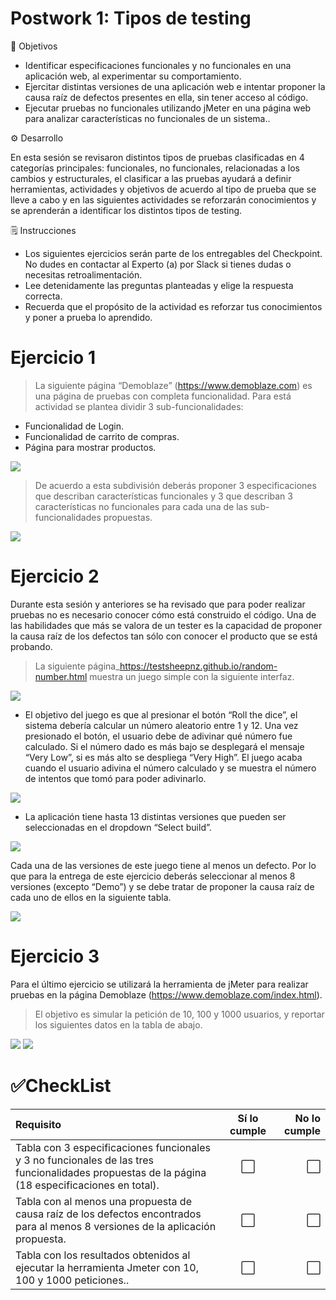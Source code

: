 # Postwork 1: Tipos de testing

🎯 Objetivos

- Identificar especificaciones funcionales y no funcionales en una aplicación web, al experimentar su comportamiento.
- Ejercitar distintas versiones de una aplicación web e intentar proponer la causa raíz de defectos presentes en ella, sin tener acceso al código.
- Ejecutar pruebas no funcionales utilizando jMeter en una página web para analizar características no funcionales de un sistema..


⚙ Desarrollo

En esta sesión se revisaron distintos tipos de pruebas clasificadas en 4 categorías principales: funcionales, no funcionales, relacionadas a los cambios y estructurales, el clasificar a las pruebas ayudará a definir herramientas, actividades y objetivos de acuerdo al tipo de prueba que se lleve a cabo y en las siguientes actividades se reforzarán conocimientos y se aprenderán a identificar los distintos tipos de testing.


🗒️ Instrucciones

- Los siguientes ejercicios serán parte de los entregables del Checkpoint. No dudes en contactar al Experto (a) por Slack si tienes dudas o necesitas retroalimentación. 
- Lee detenidamente las preguntas planteadas y elige la respuesta correcta.
- Recuerda que el propósito de la actividad es reforzar tus conocimientos y poner a prueba lo aprendido.



# Ejercicio 1

> La siguiente página “Demoblaze” (https://www.demoblaze.com) es una página de pruebas con completa funcionalidad. Para está actividad se plantea dividir 3 sub-funcionalidades: 

- Funcionalidad de Login.
- Funcionalidad de carrito de compras.
- Página para mostrar productos.

<img src="https://github.com/beduExpert/SW-Testing-Fundamentals-2021/blob/main/Sesion-04/Postwork/assets/post1.png">

> De acuerdo a esta subdivisión deberás proponer 3 especificaciones que describan características funcionales y 3 que describan 3 características no funcionales para cada una de las sub-funcionalidades propuestas.

<img src="https://github.com/beduExpert/SW-Testing-Fundamentals-2021/blob/main/Sesion-04/Postwork/assets/post2.png">

# Ejercicio 2

Durante esta sesión y anteriores se ha revisado que para poder realizar pruebas no es necesario conocer cómo está construido el código. Una de las habilidades que más se valora de un tester es la capacidad de proponer la causa raíz de los defectos tan sólo con conocer el producto que se está probando. 

> La siguiente página_https://testsheepnz.github.io/random-number.html   muestra un juego simple con la siguiente interfaz.

<img src="https://github.com/beduExpert/SW-Testing-Fundamentals-2021/blob/main/Sesion-04/Postwork/assets/post3.png">

- El objetivo del juego es que al presionar el botón “Roll the dice”, el sistema debería calcular un número aleatorio entre 1 y 12. Una vez presionado el botón, el usuario debe de adivinar qué número fue calculado. Si el número dado es más bajo se desplegará el mensaje “Very Low”, si es más alto se despliega “Very High”. El juego acaba cuando el usuario adivina el número calculado y se muestra el número de intentos que tomó para poder adivinarlo.

<img src="https://github.com/beduExpert/SW-Testing-Fundamentals-2021/blob/main/Sesion-04/Postwork/assets/post4.png">

- La aplicación tiene hasta 13 distintas versiones que pueden ser seleccionadas en el dropdown “Select build”.

<img src="https://github.com/beduExpert/SW-Testing-Fundamentals-2021/blob/main/Sesion-04/Postwork/assets/post5.png">

Cada una de las versiones de este juego tiene al menos un defecto. Por lo que para la entrega de este ejercicio deberás seleccionar al menos 8 versiones (excepto “Demo”) y se debe tratar de proponer la causa raíz de cada uno de ellos en la siguiente tabla.

<img src="https://github.com/beduExpert/SW-Testing-Fundamentals-2021/blob/main/Sesion-04/Postwork/assets/post6.png">

# Ejercicio 3

Para el último ejercicio se utilizará la herramienta de jMeter para realizar pruebas en la página Demoblaze (https://www.demoblaze.com/index.html). 

> El objetivo es simular la petición de 10, 100 y 1000 usuarios, y reportar los siguientes datos en la tabla de abajo.

<img src="https://github.com/beduExpert/SW-Testing-Fundamentals-2021/blob/main/Sesion-04/Postwork/assets/post7.png">

<img src="https://github.com/beduExpert/SW-Testing-Fundamentals-2021/blob/main/Sesion-04/Postwork/assets/post8.png">

# ✅CheckList


| Requisito|Sí lo cumple|No lo cumple|
|:--------------|:-------------:|--------------:|
| Tabla con 3 especificaciones funcionales y 3 no funcionales de las tres funcionalidades propuestas de la página (18 especificaciones en total). |⬜️|⬜️ |}
| Tabla con al menos una propuesta de causa raíz  de los defectos encontrados para al menos 8 versiones de la aplicación propuesta. |⬜️|⬜️ |
| Tabla con los resultados obtenidos al ejecutar la herramienta Jmeter con 10, 100 y 1000 peticiones.. |⬜️|⬜️ |
